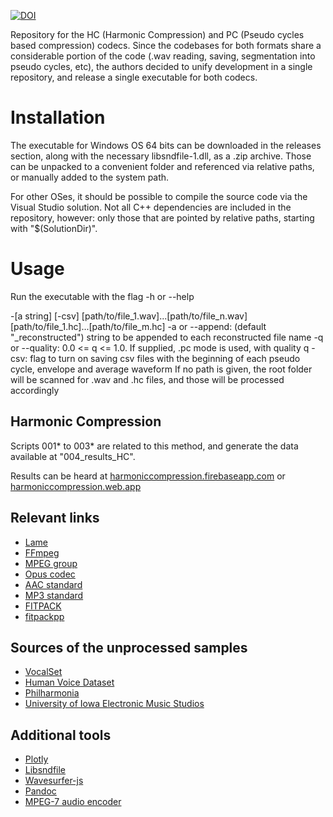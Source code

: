 [![DOI](https://zenodo.org/badge/370571978.svg)](https://zenodo.org/badge/latestdoi/370571978)

Repository for the HC (Harmonic Compression) and PC (Pseudo cycles based compression) codecs. Since the codebases for both formats share a considerable portion of the code (.wav reading, saving, segmentation into pseudo cycles, etc), the authors decided to unify development in a single repository, and release a single executable for both codecs.

# Installation

The executable for Windows OS 64 bits can be downloaded in the releases section, along with the necessary libsndfile-1.dll, as a .zip archive. Those can be unpacked to a convenient folder and referenced via relative paths, or manually added to the system path.

For other OSes, it should be possible to compile the source code via the Visual Studio solution. Not all C++ dependencies are included in the repository, however: only those that are pointed by relative paths, starting with "$(SolutionDir)".

# Usage

Run the executable with the flag -h or --help

-[a string] [-csv] [path/to/file_1.wav]...[path/to/file_n.wav]  [path/to/file_1.hc]...[path/to/file_m.hc]
-a or --append: (default "_reconstructed") string to be appended to each reconstructed file name
-q or --quality: 0.0 <= q <= 1.0. If supplied, .pc mode is used, with quality q
-csv: flag to turn on saving csv files with the beginning of each pseudo cycle, envelope and average waveform
If no path is given, the root folder will be scanned for .wav and .hc files, and those will be processed accordingly

<!-- # Papers -->

<!-- The generated  -->

## Harmonic Compression

Scripts 001* to 003* are related to this method, and generate the data available at "004_results_HC".

Results can be heard at [harmoniccompression.firebaseapp.com](https://harmoniccompression.firebaseapp.com/) or [harmoniccompression.web.app](https://harmoniccompression.web.app/)

<!-- ## Pseudo cycles based compression -->

<!-- TODO site .pc-->

## Relevant links

- [Lame](https://lame.sourceforge.io/)
- [FFmpeg](https://www.ffmpeg.org/)
- [MPEG group](https://mpeg.chiariglione.org/)
- [Opus codec](https://opus-codec.org/)
- [AAC standard](https://www.iso.org/standard/43345.html)
- [MP3 standard](https://www.iso.org/standard/22412.html)
- [FITPACK](https://www.netlib.org/fitpack/)
- [fitpackpp](https://github.com/jbaayen/fitpackpp)

## Sources of the unprocessed samples

- [VocalSet](https://zenodo.org/record/1442513)
- [Human Voice Dataset](https://github.com/vocobox/human-voice-dataset)
- [Philharmonia](https://philharmonia.co.uk/resources/sound-samples/)
- [University of Iowa Electronic Music Studios](http://theremin.music.uiowa.edu/MIS.html)

## Additional tools

- [Plotly](https://plotly.com/)
- [Libsndfile](http://www.mega-nerd.com/libsndfile/)
- [Wavesurfer-js](https://wavesurfer-js.org/)
- [Pandoc](https://pandoc.org/)
- [MPEG-7 audio encoder](http://mpeg7audioenc.sourceforge.net/)